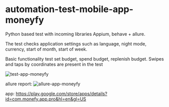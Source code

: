 # automation-test-mobile-app-moneyfy
	
Python based test with incoming libraries Appium, behave + allure.


The test checks application settings such as language, night mode, currency, start of month, start of week.

Basic functionality test set budget, spend budget, replenish budget.
Swipes and taps by coordinates are present in the test


![test-app-moneyfy](https://user-images.githubusercontent.com/110237352/195994705-fd1ba546-e5bb-4844-a66c-97cc4872301c.gif)


allure report:
![allure-app-moneyfy](https://user-images.githubusercontent.com/110237352/195994722-192c88eb-7b0e-4284-b699-60c66531b6d3.gif)

app: https://play.google.com/store/apps/details?id=com.monefy.app.pro&hl=en&gl=US
